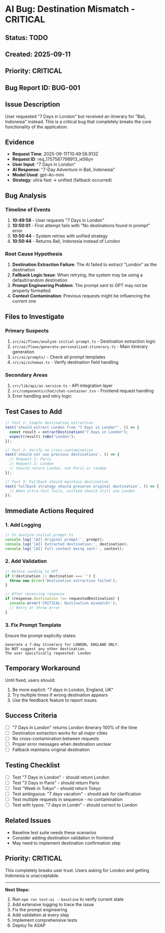 # AI Bug: Destination Mismatch - CRITICAL

## Status: TODO
## Created: 2025-09-11
## Priority: CRITICAL
## Bug Report ID: BUG-001

## Issue Description
User requested "7 Days in London" but received an itinerary for "Bali, Indonesia" instead. This is a critical bug that completely breaks the core functionality of the application.

## Evidence
- **Request Time**: 2025-09-11T10:49:58.913Z
- **Request ID**: req_1757587798913_ie56yn
- **User Input**: "7 Days in London"
- **AI Response**: "7-Day Adventure in Bali, Indonesia"
- **Model Used**: gpt-4o-mini
- **Strategy**: ultra-fast -> unified (fallback occurred)

## Bug Analysis

### Timeline of Events
1. **10:49:58** - User requests "7 Days in London"
2. **10:50:01** - First attempt fails with "No destinations found in prompt" error
3. **10:50:44** - System retries with unified strategy
4. **10:50:44** - Returns Bali, Indonesia instead of London

### Root Cause Hypothesis
1. **Destination Extraction Failure**: The AI failed to extract "London" as the destination
2. **Fallback Logic Issue**: When retrying, the system may be using a default/random destination
3. **Prompt Engineering Problem**: The prompt sent to GPT may not be properly formatted
4. **Context Contamination**: Previous requests might be influencing the current one

## Files to Investigate

### Primary Suspects
1. `src/ai/flows/analyze-initial-prompt.ts` - Destination extraction logic
2. `src/ai/flows/generate-personalized-itinerary.ts` - Main itinerary generation
3. `src/ai/prompts/` - Check all prompt templates
4. `src/ai/schemas.ts` - Verify destination field handling

### Secondary Areas
1. `src/lib/api/ai-service.ts` - API integration layer
2. `src/components/chat/chat-container.tsx` - Frontend request handling
3. Error handling and retry logic

## Test Cases to Add

```typescript
// Test 1: Simple destination extraction
test('should extract London from "7 Days in London"', () => {
  const result = extractDestination("7 Days in London");
  expect(result).toBe("London");
});

// Test 2: Verify no cross-contamination
test('should not use previous destinations', () => {
  // Request 1: Paris
  // Request 2: London
  // Should return London, not Paris or random
});

// Test 3: Fallback should maintain destination
test('fallback strategy should preserve original destination', () => {
  // When ultra-fast fails, unified should still use London
});
```

## Immediate Actions Required

### 1. Add Logging
```typescript
// In analyze-initial-prompt.ts
console.log('[AI] Original prompt:', prompt);
console.log('[AI] Extracted destination:', destination);
console.log('[AI] Full context being sent:', context);
```

### 2. Add Validation
```typescript
// Before sending to GPT
if (!destination || destination === '') {
  throw new Error('Destination extraction failed');
}

// After receiving response
if (response.destination !== requestedDestination) {
  console.error('CRITICAL: Destination mismatch!');
  // Retry or throw error
}
```

### 3. Fix Prompt Template
Ensure the prompt explicitly states:
```
Generate a 7-day itinerary for LONDON, ENGLAND ONLY.
Do NOT suggest any other destination.
The user specifically requested: London
```

## Temporary Workaround
Until fixed, users should:
1. Be more explicit: "7 days in London, England, UK"
2. Try multiple times if wrong destination appears
3. Use the feedback feature to report issues

## Success Criteria
- [ ] "7 Days in London" returns London itinerary 100% of the time
- [ ] Destination extraction works for all major cities
- [ ] No cross-contamination between requests
- [ ] Proper error messages when destination unclear
- [ ] Fallback maintains original destination

## Testing Checklist
- [ ] Test "7 Days in London" - should return London
- [ ] Test "3 Days in Paris" - should return Paris
- [ ] Test "Week in Tokyo" - should return Tokyo
- [ ] Test ambiguous: "7 days vacation" - should ask for clarification
- [ ] Test multiple requests in sequence - no contamination
- [ ] Test with typos: "7 days in Londn" - should correct to London

## Related Issues
- Baseline test suite needs these scenarios
- Consider adding destination validation in frontend
- May need to implement destination confirmation step

## Priority: CRITICAL
This completely breaks user trust. Users asking for London and getting Indonesia is unacceptable.

---

**Next Steps:**
1. Run `npm run test:ai --baseline` to verify current state
2. Add extensive logging to trace the issue
3. Fix the prompt engineering
4. Add validation at every step
5. Implement comprehensive tests
6. Deploy fix ASAP